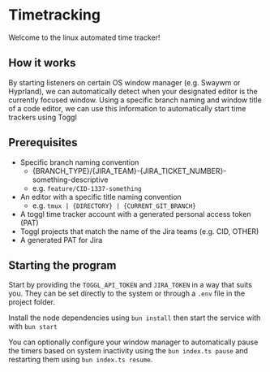 # Timetracking

Welcome to the linux automated time tracker!

## How it works

By starting listeners on certain OS window manager (e.g. Swaywm or Hyprland), we can automatically detect
when your designated editor is the currently focused window.
Using a specific branch naming and window title of a code editor, we can use this information
to automatically start time trackers using Toggl

## Prerequisites

- Specific branch naming convention
  - {BRANCH_TYPE}/{JIRA_TEAM}-{JIRA_TICKET_NUMBER}-something-descriptive
  - e.g. `feature/CID-1337-something`
- An editor with a specific title naming convention
  - e.g. `tmux | {DIRECTORY} | {CURRENT_GIT_BRANCH}`
- A toggl time tracker account with a generated personal access token (PAT)
- Toggl projects that match the name of the Jira teams (e.g. CID, OTHER)
- A generated PAT for Jira

## Starting the program

Start by providing the `TOGGL_API_TOKEN` and `JIRA_TOKEN` in a way that suits you.
They can be set directly to the system or through a `.env` file in the project folder.

Install the node dependencies using `bun install` then start the service with with `bun start`

You can optionally configure your window manager to automatically pause the timers based
on system inactivity using the `bun index.ts pause` and restarting them using
`bun index.ts resume`.
